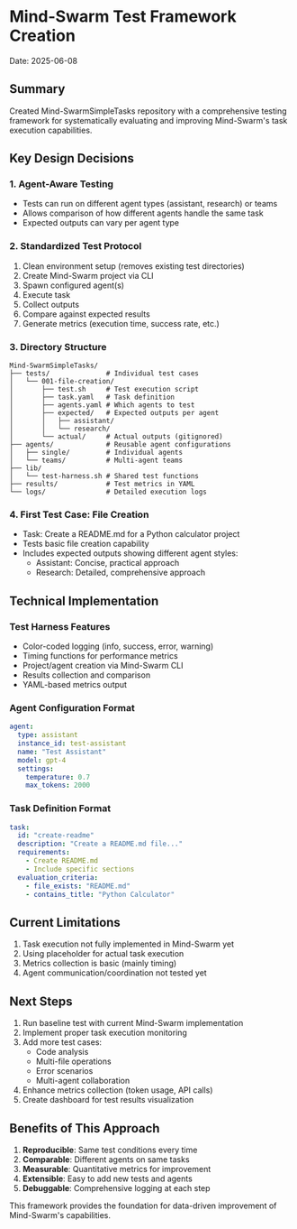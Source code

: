 # Mind-Swarm Test Framework Creation

Date: 2025-06-08

## Summary
Created Mind-SwarmSimpleTasks repository with a comprehensive testing framework for systematically evaluating and improving Mind-Swarm's task execution capabilities.

## Key Design Decisions

### 1. Agent-Aware Testing
- Tests can run on different agent types (assistant, research) or teams
- Allows comparison of how different agents handle the same task
- Expected outputs can vary per agent type

### 2. Standardized Test Protocol
1. Clean environment setup (removes existing test directories)
2. Create Mind-Swarm project via CLI
3. Spawn configured agent(s)
4. Execute task
5. Collect outputs
6. Compare against expected results
7. Generate metrics (execution time, success rate, etc.)

### 3. Directory Structure
```
Mind-SwarmSimpleTasks/
├── tests/              # Individual test cases
│   └── 001-file-creation/
│       ├── test.sh     # Test execution script
│       ├── task.yaml   # Task definition
│       ├── agents.yaml # Which agents to test
│       ├── expected/   # Expected outputs per agent
│       │   ├── assistant/
│       │   └── research/
│       └── actual/     # Actual outputs (gitignored)
├── agents/             # Reusable agent configurations
│   ├── single/         # Individual agents
│   └── teams/          # Multi-agent teams
├── lib/
│   └── test-harness.sh # Shared test functions
├── results/            # Test metrics in YAML
└── logs/               # Detailed execution logs
```

### 4. First Test Case: File Creation
- Task: Create a README.md for a Python calculator project
- Tests basic file creation capability
- Includes expected outputs showing different agent styles:
  - Assistant: Concise, practical approach
  - Research: Detailed, comprehensive approach

## Technical Implementation

### Test Harness Features
- Color-coded logging (info, success, error, warning)
- Timing functions for performance metrics
- Project/agent creation via Mind-Swarm CLI
- Results collection and comparison
- YAML-based metrics output

### Agent Configuration Format
```yaml
agent:
  type: assistant
  instance_id: test-assistant
  name: "Test Assistant"
  model: gpt-4
  settings:
    temperature: 0.7
    max_tokens: 2000
```

### Task Definition Format
```yaml
task:
  id: "create-readme"
  description: "Create a README.md file..."
  requirements:
    - Create README.md
    - Include specific sections
  evaluation_criteria:
    - file_exists: "README.md"
    - contains_title: "Python Calculator"
```

## Current Limitations
1. Task execution not fully implemented in Mind-Swarm yet
2. Using placeholder for actual task execution
3. Metrics collection is basic (mainly timing)
4. Agent communication/coordination not tested yet

## Next Steps
1. Run baseline test with current Mind-Swarm implementation
2. Implement proper task execution monitoring
3. Add more test cases:
   - Code analysis
   - Multi-file operations
   - Error scenarios
   - Multi-agent collaboration
4. Enhance metrics collection (token usage, API calls)
5. Create dashboard for test results visualization

## Benefits of This Approach
1. **Reproducible**: Same test conditions every time
2. **Comparable**: Different agents on same tasks
3. **Measurable**: Quantitative metrics for improvement
4. **Extensible**: Easy to add new tests and agents
5. **Debuggable**: Comprehensive logging at each step

This framework provides the foundation for data-driven improvement of Mind-Swarm's capabilities.